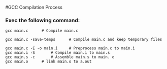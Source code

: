 #GCC Compilation Process

### Exec the following command:
```
gcc main.c		# Compile main.c
```

```
gcc main.c -save-temps		# Compile main.c and keep temporary files
```

```
gcc main.c -E -o main.i		# Preprocess main.c to main.i
gcc main.i -S		# Compile main.i to main.s
gcc main.s -c		# Assemble main.s to main. o
gcc main.o		# link main.o to a.out
```


